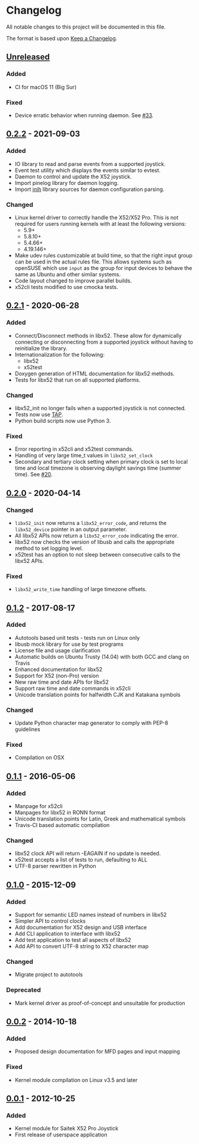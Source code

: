 # Changelog

All notable changes to this project will be documented in this file.

The format is based upon [Keep a Changelog].

## [Unreleased]
### Added
- CI for macOS 11 (Big Sur)

### Fixed
- Device erratic behavior when running daemon. See
  [#33](https://github.com/nirenjan/x52pro-linux/issues/33).

## [0.2.2] - 2021-09-03
### Added
- IO library to read and parse events from a supported joystick.
- Event test utility which displays the events similar to evtest.
- Daemon to control and update the X52 joystick.
- Import pinelog library for daemon logging.
- Import [inih](https://github.com/benhoyt/inih) library sources for daemon
  configuration parsing.

### Changed
- Linux kernel driver to correctly handle the X52/X52 Pro. This is not required
  for users running kernels with at least the following versions:
  - 5.9+
  - 5.8.10+
  - 5.4.66+
  - 4.19.146+
- Make udev rules customizable at build time, so that the right input group can
  be used in the actual rules file. This allows systems such as openSUSE which
  use `input` as the group for input devices to behave the same as Ubuntu and
  other similar systems.
- Code layout changed to improve parallel builds.
- x52cli tests modified to use cmocka tests.

## [0.2.1] - 2020-06-28
### Added
- Connect/Disconnect methods in libx52. These allow for dynamically connecting
  or disconnecting from a supported joystick without having to reinitialize the
  library.
- Internationalization for the following:
    * libx52
    * x52test
- Doxygen generation of HTML documentation for libx52 methods.
- Tests for libx52 that run on all supported platforms.

### Changed
- libx52_init no longer fails when a supported joystick is not connected.
- Tests now use [TAP].
- Python build scripts now use Python 3.

### Fixed
- Error reporting in x52cli and x52test commands.
- Handling of very large time_t values in `libx52_set_clock`
- Secondary and tertiary clock setting when primary clock is set to local time
  and local timezone is observing daylight savings time (summer time). See
  [#20](https://github.com/nirenjan/x52pro-linux/issues/20).

## [0.2.0] - 2020-04-14
### Changed
- `libx52_init` now returns a `libx52_error_code`, and returns the
  `libx52_device` pointer in an output parameter.
- All libx52 APIs now return a `libx52_error_code` indicating the error.
- libx52 now checks the version of libusb and calls the appropriate method
  to set logging level.
- x52test has an option to not sleep between consecutive calls to the libx52
  APIs.

### Fixed
- `libx52_write_time` handling of large timezone offsets.

## [0.1.2] - 2017-08-17
### Added
- Autotools based unit tests - tests run on Linux only
- libusb mock library for use by test programs
- License file and usage clarification
- Automatic builds on Ubuntu Trusty (14.04) with both GCC and clang on Travis
- Enhanced documentation for libx52
- Support for X52 (non-Pro) version
- New raw time and date APIs for libx52
- Support raw time and date commands in x52cli
- Unicode translation points for halfwidth CJK and Katakana symbols

### Changed
- Update Python character map generator to comply with PEP-8 guidelines

### Fixed
- Compilation on OSX

## [0.1.1] - 2016-05-06
### Added
- Manpage for x52cli
- Manpages for libx52 in RONN format
- Unicode translation points for Latin, Greek and mathematical symbols
- Travis-CI based automatic compilation

### Changed
- libx52 clock API will return -EAGAIN if no update is needed.
- x52test accepts a list of tests to run, defaulting to ALL
- UTF-8 parser rewritten in Python

## [0.1.0] - 2015-12-09
### Added
- Support for semantic LED names instead of numbers in libx52
- Simpler API to control clocks
- Add documentation for X52 design and USB interface
- Add CLI application to interface with libx52
- Add test application to test all aspects of libx52
- Add API to convert UTF-8 string to X52 character map

### Changed
- Migrate project to autotools

### Deprecated
- Mark kernel driver as proof-of-concept and unsuitable for production

## [0.0.2] - 2014-10-18
### Added
- Proposed design documentation for MFD pages and input mapping

### Fixed
- Kernel module compilation on Linux v3.5 and later

## [0.0.1] - 2012-10-25
### Added
- Kernel module for Saitek X52 Pro Joystick
- First release of userspace application


[Keep a Changelog]: http://keepachangelog.com/en/1.0.0/
[Semantic Versioning]: http://semver.org/spec/v2.0.0.html
[TAP]: https://testanything.org
[Unreleased]: https://github.com/nirenjan/x52pro-linux/compare/v0.2.2...HEAD
[0.2.2]: https://github.com/nirenjan/x52pro-linux/compare/v0.2.2...v0.2.1
[0.2.1]: https://github.com/nirenjan/x52pro-linux/compare/v0.2.0...v0.2.1
[0.2.0]: https://github.com/nirenjan/x52pro-linux/compare/v0.1.2...v0.2.0
[0.1.2]: https://github.com/nirenjan/x52pro-linux/compare/v0.1.1...v0.1.2
[0.1.1]: https://github.com/nirenjan/x52pro-linux/compare/v0.1.0...v0.1.1
[0.1.0]: https://github.com/nirenjan/x52pro-linux/compare/v0.0.2...v0.1.0
[0.0.2]: https://github.com/nirenjan/x52pro-linux/compare/v0.0.1...v0.0.2
[0.0.1]: https://github.com/nirenjan/x52pro-linux/releases/tag/v0.0.1

